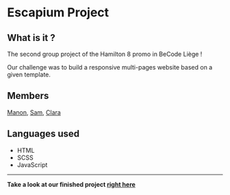 # Escapium Project
## What is it ?
The second group project of the Hamilton 8 promo in BeCode Liège !


Our challenge was to build a responsive multi-pages website based on a given template.

## Members
[Manon](https://github.com/Manon98446), [Sam](https://github.com/kovasah), [Clara](https://github.com/clamaha)
## Languages used
* HTML
* SCSS
* JavaScript
---
**Take a look at our finished project [right here](link)**
